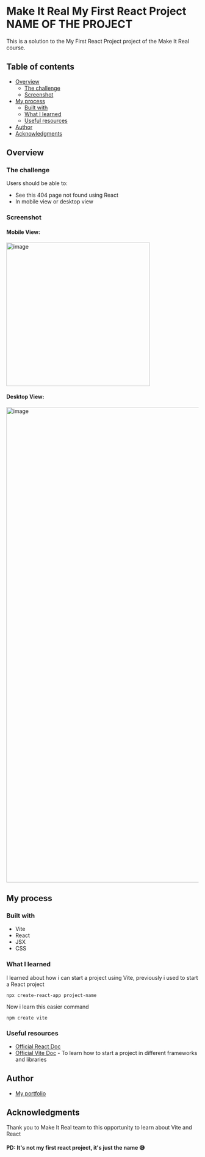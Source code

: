 # Make It Real My First React Project NAME OF THE PROJECT

This is a solution to the My First React Project project of the Make It Real course.

## Table of contents

- [Overview](#overview)
  - [The challenge](#the-challenge)
  - [Screenshot](#screenshot)
- [My process](#my-process)
  - [Built with](#built-with)
  - [What I learned](#what-i-learned)
  - [Useful resources](#useful-resources)
- [Author](#author)
- [Acknowledgments](#acknowledgments)


## Overview

### The challenge

Users should be able to:

- See this 404 page not found using React
- In mobile view or desktop view

### Screenshot

#### Mobile View:

<img width="376" alt="image" src="https://github.com/Camilo-Suarez98/my-first-react-app/assets/68169750/8d68015b-6beb-4abd-a741-265896acf3a3">

#### Desktop View:

<img width="1245" alt="image" src="https://github.com/Camilo-Suarez98/my-first-react-app/assets/68169750/c3aed129-3717-4111-af63-1c3db77e66ca">


## My process

### Built with

- Vite
- React
- JSX
- CSS

### What I learned

I learned about how i can start a project using Vite, previously i used to start a React project 
```git
npx create-react-app project-name
```
Now i learn this easier command

```git
npm create vite
```

### Useful resources

- [Official React Doc](https://react.dev/)
- [Official Vite Doc](https://vitejs.dev/) - To learn how to start a project in different frameworks and libraries

## Author

- [My portfolio](https://camilo-suarez98-github-io.vercel.app/)

## Acknowledgments

Thank you to Make It Real team to this opportunity to learn about Vite and React

#### PD: It's not my first react project, it's just the name 😅
